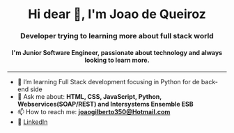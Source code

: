 <h1 align="center">Hi dear 👋, I'm Joao de Queiroz</h1>
<h3 align="center">Developer trying to learning more about full stack world</h3>

<h4 align="center">
  I'm Junior Software Engineer, passionate about technology and always looking to learn more.
</h4


<br>
<hr>

- 🌱 I’m  learning Full Stack development focusing in Python for de back-end side
- 💬 Ask me about: **HTML, CSS, JavaScript, Python, Webservices(SOAP/REST) and Intersystems Ensemble ESB**
- 📫 How to reach me: **joaogilberto350@Hotmail.com**
- 💼 [LinkedIn](https://www.linkedin.com/in/joaogqueiroz/)
